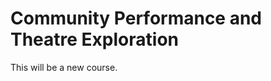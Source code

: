 
Community Performance and Theatre Exploration
=============================================

This will be a new course.
